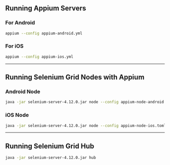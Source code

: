 
## Running Appium Servers

### For Android
```bash
appium --config appium-android.yml
````

### For iOS

```bash
appium --config appium-ios.yml
```

---

## Running Selenium Grid Nodes with Appium

### Android Node

```bash
java -jar selenium-server-4.12.0.jar node --config appium-node-android.toml
```

### iOS Node

```bash
java -jar selenium-server-4.12.0.jar node --config appium-node-ios.toml
```

---

## Running Selenium Grid Hub

```bash
java -jar selenium-server-4.12.0.jar hub
```

